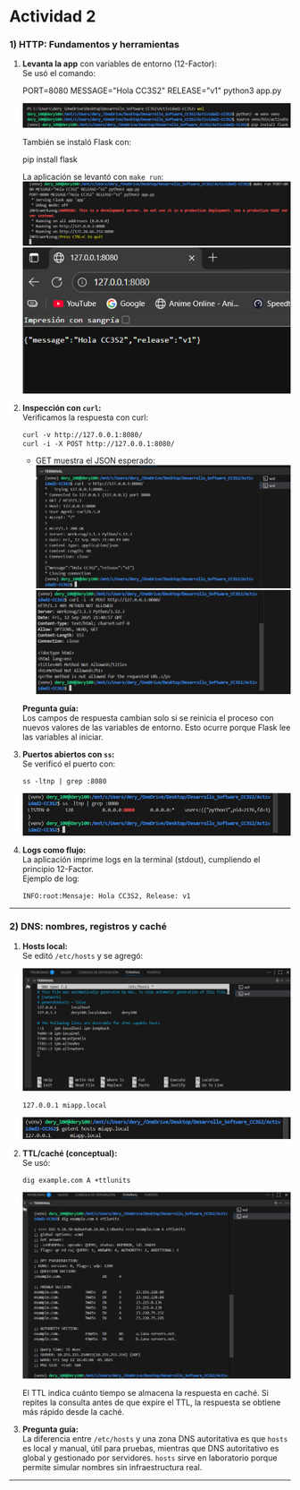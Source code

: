 # Actividad 2


### 1) HTTP: Fundamentos y herramientas

1. **Levanta la app** con variables de entorno (12-Factor):  
   Se usó el comando:
   
   PORT=8080 MESSAGE="Hola CC3S2" RELEASE="v1" python3 app.py
   
   ![alt text](imagenes/1.png)

   También se instaló Flask con:
   
   pip install flask
   
   La aplicación se levantó con `make run`:
   ![alt text](imagenes/2.png)
   ![alt text](imagenes/3.png)


2. **Inspección con `curl`:**  
   Verificamos la respuesta con curl:

   ```
   curl -v http://127.0.0.1:8080/
   curl -i -X POST http://127.0.0.1:8080/
   ```
   - GET muestra el JSON esperado:
     ![alt text](imagenes/4.png)
     ![alt text](imagenes/5.png)

   **Pregunta guía:**  
   Los campos de respuesta cambian solo si se reinicia el proceso con nuevos valores de las variables de entorno. Esto ocurre porque Flask lee las variables al iniciar.

3. **Puertos abiertos con `ss`:**  
   Se verificó el puerto con:
   ```
   ss -ltnp | grep :8080
   ```
   ![alt text](imagenes/6.png)

4. **Logs como flujo:**  
   La aplicación imprime logs en la terminal (stdout), cumpliendo el principio 12-Factor.  
   Ejemplo de log:
   ```
   INFO:root:Mensaje: Hola CC3S2, Release: v1
   ```
---

### 2) DNS: nombres, registros y caché

1. **Hosts local:**  
   Se editó `/etc/hosts` y se agregó:

   ![alt text](imagenes/7.png)
   
   ```
   127.0.0.1 miapp.local
   ```
   ![alt text](imagenes/8.png)


2. **TTL/caché (conceptual):**  
   Se usó:
   ```
   dig example.com A +ttlunits
   ```
   ![alt text](imagenes/9.png)

   El TTL indica cuánto tiempo se almacena la respuesta en caché. Si repites la consulta antes de que expire el TTL, la respuesta se obtiene más rápido desde la caché.

3. **Pregunta guía:**  
   La diferencia entre `/etc/hosts` y una zona DNS autoritativa es que `hosts` es local y manual, útil para pruebas, mientras que DNS autoritativo es global y gestionado por servidores. `hosts` sirve en laboratorio porque permite simular nombres sin infraestructura real.

---


